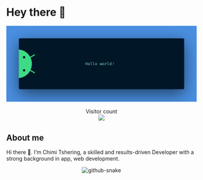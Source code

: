 # Hey there :wave:

<img src="https://raw.githubusercontent.com/ChimiGit/ChimiGit/main/resources/banner.png" alt="Hello world">

<p align="center">
  Visitor count<br>
  <img src="https://profile-counter.glitch.me/ChimiGit/count.svg" />
</p>

## About me

Hi there 👋. I’m Chimi Tshering, a skilled and results-driven Developer with a strong background in app, web development.

<div align="center">
  <picture>
    <source media="(prefers-color-scheme: dark)" srcset="https://raw.githubusercontent.com/{USERNAME}/{USERNAME}/output/github-contribution-grid-snake-dark.svg" />
    <source media="(prefers-color-scheme: light)" srcset="https://raw.githubusercontent.com/{USERNAME}/{USERNAME}/output/github-contribution-grid-snake.svg" />
    <img alt="github-snake" src="https://raw.githubusercontent.com/{USERNAME}/{USERNAME}/output/github-contribution-grid-snake.svg" />
  </picture>
</div>
